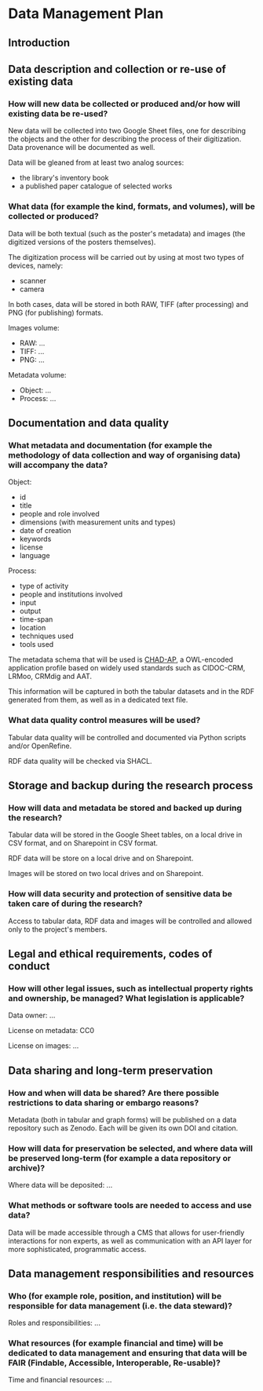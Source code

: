 # Data Management Plan

## Introduction

## Data description and collection or re-use of existing data

### How will new data be collected or produced and/or how will existing data be re-used?

New data will be collected into two Google Sheet files, one for describing the objects and the other for describing the process of their digitization. Data provenance will be documented as well.

Data will be gleaned from at least two analog sources:
* the library's inventory book
* a published paper catalogue of selected works

### What data (for example the kind, formats, and volumes), will be collected or produced?

Data will be both textual (such as the poster's metadata) and images (the digitized versions of the posters themselves).

The digitization process will be carried out by using at most two types of devices, namely:
* scanner
* camera

In both cases, data will be stored in both RAW, TIFF (after processing) and PNG (for publishing) formats.

Images volume:
* RAW: ...
* TIFF: ...
* PNG: ...

Metadata volume:
* Object: ...
* Process: ...

## Documentation and data quality

### What metadata and documentation (for example the methodology of data collection and way of organising data) will accompany the data?

Object:
* id
* title
* people and role involved
* dimensions (with measurement units and types)
* date of creation
* keywords
* license
* language

Process:
* type of activity
* people and institutions involved
* input
* output
* time-span
* location
* techniques used
* tools used

The metadata schema that will be used is [CHAD-AP](https://w3id.org/dharc/ontology/chad-ap), a OWL-encoded application profile based on widely used standards such as CIDOC-CRM, LRMoo, CRMdig and AAT.

This information will be captured in both the tabular datasets and in the RDF generated from them, as well as in a dedicated text file.

### What data quality control measures will be used?

Tabular data quality will be controlled and documented via Python scripts and/or OpenRefine.

RDF data quality will be checked via SHACL.

## Storage and backup during the research process

### How will data and metadata be stored and backed up during the research?

Tabular data will be stored in the Google Sheet tables, on a local drive in CSV format, and on Sharepoint in CSV format.

RDF data will be store on a local drive and on Sharepoint.

Images will be stored on two local drives and on Sharepoint.

### How will data security and protection of sensitive data be taken care of during the research?

Access to tabular data, RDF data and images will be controlled and allowed only to the project's members.

## Legal and ethical requirements, codes of conduct

### How will other legal issues, such as intellectual property rights and ownership, be managed? What legislation is applicable?

Data owner: ...

License on metadata: CC0

License on images: ...

## Data sharing and long-term preservation

### How and when will data be shared? Are there possible restrictions to data sharing or embargo reasons?

Metadata (both in tabular and graph forms) will be published on a data repository such as Zenodo. Each will be given its own DOI and citation.

### How will data for preservation be selected, and where data will be preserved long-term (for example a data repository or archive)?

Where data will be deposited: ...

### What methods or software tools are needed to access and use data?

Data will be made accessible through a CMS that allows for user-friendly interactions for non experts, as well as communication with an API layer for more sophisticated, programmatic access.

## Data management responsibilities and resources

### Who (for example role, position, and institution) will be responsible for data management (i.e. the data steward)?

Roles and responsibilities: ...

### What resources (for example financial and time) will be dedicated to data management and ensuring that data will be FAIR (Findable, Accessible, Interoperable, Re-usable)?

Time and financial resources: ...